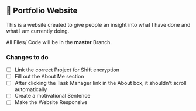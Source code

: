 ## 🪪 Portfolio Website

This is a website created to give people an insight into what I have done and what I am currently doing.

All Files/ Code will be in the **master** Branch.

### Changes to do
- [ ] Link the correct Project for Shift encryption
- [ ] Fill out the About Me section
- [ ] After clicking the Task Manager link in the About box, it shouldn't scroll automatically
- [ ] Create a motivational Sentence
- [ ] Make the Website Responsive
